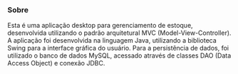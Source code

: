### Sobre

Esta é uma aplicação desktop para gerenciamento de estoque, desenvolvida utilizando o padrão arquitetural MVC (Model-View-Controller). A aplicação foi desenvolvida na linguagem Java, utilizando a biblioteca Swing para a interface gráfica do usuário. Para a persistência de dados, foi utilizado o banco de dados MySQL, acessado através de classes DAO (Data Access Object) e conexão JDBC.
